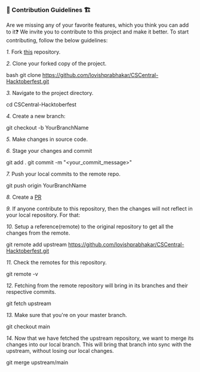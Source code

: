 <h3> 📌 Contribution Guidelines 🏗 </h3>

Are we missing any of your favorite features, which you think you can add to it❓ We invite you to contribute to this project and make it better.
To start contributing, follow the below guidelines:

_1._ Fork [this](https://github.com/lovishprabhakar/CSCentral-Hacktoberfest.git) repository.

_2._ Clone your forked copy of the project.

bash
git clone https://github.com/lovishprabhakar/CSCentral-Hacktoberfest.git

_3._ Navigate to the project directory.

cd CSCentral-Hacktoberfest

_4._ Create a new branch:

git checkout -b YourBranchName

_5._ Make changes in source code.

_6._ Stage your changes and commit

git add .
git commit -m "<your_commit_message>"

_7._ Push your local commits to the remote repo.

git push origin YourBranchName

_8._ Create a [PR](https://github.com/lovishprabhakar/CSCentral-Hacktoberfest.git)

_9._ If anyone contribute to this repository, then the changes will not reflect in your local repository. For that:

_10._ Setup a reference(remote) to the original repository to get all the changes from the remote.

git remote add upstream https://github.com/lovishprabhakar/CSCentral-Hacktoberfest.git

_11._ Check the remotes for this repository.

git remote -v

_12._ Fetching from the remote repository will bring in its branches and their respective commits.

git fetch upstream

_13._ Make sure that you're on your master branch.

git checkout main

_14._ Now that we have fetched the upstream repository, we want to merge its changes into our local branch. This will bring that branch into sync with the upstream, without losing our local changes.

git merge upstream/main
